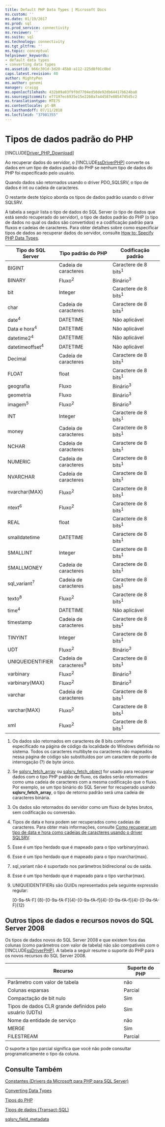 ```yaml
---
title: Default PHP Data Types | Microsoft Docs
ms.custom: ''
ms.date: 01/19/2017
ms.prod: sql
ms.prod_service: connectivity
ms.reviewer: ''
ms.suite: sql
ms.technology: connectivity
ms.tgt_pltfrm: ''
ms.topic: conceptual
helpviewer_keywords:
- default data types
- converting data types
ms.assetid: b66c301d-3d20-45b8-a112-225d8f01c0bd
caps.latest.revision: 40
author: MightyPen
ms.author: genemi
manager: craigg
ms.openlocfilehash: 432b09a03f9f0d7704ed50de92db64417b624ba8
ms.sourcegitcommit: e77197ec6935e15e2260a7a44587e8054745d5c2
ms.translationtype: MTE75
ms.contentlocale: pt-BR
ms.lasthandoff: 07/11/2018
ms.locfileid: "37981355"
---
```

# <a name="default-php-data-types"></a>Tipos de dados padrão do PHP
[!INCLUDE[Driver_PHP_Download](../../includes/driver_php_download.md)]

Ao recuperar dados do servidor, o [!INCLUDE[ssDriverPHP](../../includes/ssdriverphp_md.md)] converte os dados em um tipo de dados padrão do PHP se nenhum tipo de dados do PHP foi especificado pelo usuário.  
  
Quando dados são retornados usando o driver PDO_SQLSRV, o tipo de dados é int ou cadeia de caracteres.  
  
O restante deste tópico aborda os tipos de dados padrão usando o driver SQLSRV.  
  
A tabela a seguir lista o tipo de dados do SQL Server (o tipo de dados que está sendo recuperado do servidor), o tipo de dados padrão do PHP (o tipo de dados no qual os dados são convertidos) e a codificação padrão para fluxos e cadeias de caracteres. Para obter detalhes sobre como especificar tipos de dados ao recuperar dados do servidor, consulte [How to: Specify PHP Data Types](../../connect/php/how-to-specify-php-data-types.md).  
  
|Tipo do SQL Server|Tipo padrão do PHP|Codificação padrão|  
|-------------------|--------------------|--------------------|  
|BIGINT|Cadeia de caracteres|Caractere de 8 bits<sup>1</sup>|  
|BINARY|Fluxo<sup>2</sup>|Binário<sup>3</sup>|  
|bit|Integer|Caractere de 8 bits<sup>1</sup>|  
|char|Cadeia de caracteres|Caractere de 8 bits<sup>1</sup>|  
|date<sup>4</sup>|DATETIME|Não aplicável|  
|Data e hora<sup>4</sup>|DATETIME|Não aplicável|  
|datetime2<sup>4</sup>|DATETIME|Não aplicável|  
|datetimeoffset<sup>4</sup>|DATETIME|Não aplicável|  
|Decimal|Cadeia de caracteres|Caractere de 8 bits<sup>1</sup>|  
|FLOAT|float|Caractere de 8 bits<sup>1</sup>|  
|geografia|Fluxo|Binário<sup>3</sup>|  
|geometria|Fluxo|Binário<sup>3</sup>|  
|imagem<sup>5</sup>|Fluxo<sup>2</sup>|Binário<sup>3</sup>|  
|INT|Integer|Caractere de 8 bits<sup>1</sup>|  
|money|Cadeia de caracteres|Caractere de 8 bits<sup>1</sup>|  
|NCHAR|Cadeia de caracteres|Caractere de 8 bits<sup>1</sup>|  
|NUMERIC|Cadeia de caracteres|Caractere de 8 bits<sup>1</sup>|  
|NVARCHAR|Cadeia de caracteres|Caractere de 8 bits<sup>1</sup>|  
|nvarchar(MAX)|Fluxo<sup>2</sup>|Caractere de 8 bits<sup>1</sup>|  
|ntext<sup>6</sup>|Fluxo<sup>2</sup>|Caractere de 8 bits<sup>1</sup>|  
|REAL|float|Caractere de 8 bits<sup>1</sup>|  
|smalldatetime|DATETIME|Caractere de 8 bits<sup>1</sup>|  
|SMALLINT|Integer|Caractere de 8 bits<sup>1</sup>|  
|SMALLMONEY|Cadeia de caracteres|Caractere de 8 bits<sup>1</sup>|  
|sql_variant<sup>7</sup>|Cadeia de caracteres|Caractere de 8 bits<sup>1</sup>|  
|texto<sup>8</sup>|Fluxo<sup>2</sup>|Caractere de 8 bits<sup>1</sup>|  
|time<sup>4</sup>|DATETIME|Não aplicável|  
|timestamp|Cadeia de caracteres|Caractere de 8 bits<sup>1</sup>|  
|TINYINT|Integer|Caractere de 8 bits<sup>1</sup>|  
|UDT|Fluxo<sup>2</sup>|Binário<sup>3</sup>|  
|UNIQUEIDENTIFIER|Cadeia de caracteres<sup>9</sup>|Caractere de 8 bits<sup>1</sup>|  
|varbinary|Fluxo<sup>2</sup>|Binário<sup>3</sup>|  
|varbinary(MAX)|Fluxo<sup>2</sup>|Binário<sup>3</sup>|  
|varchar|Cadeia de caracteres|Caractere de 8 bits<sup>1</sup>|  
|varchar(MAX)|Fluxo<sup>2</sup>|Caractere de 8 bits<sup>1</sup>|
|xml|Fluxo<sup>2</sup>|Caractere de 8 bits<sup>1</sup>|  
  

1.  Os dados são retornados em caracteres de 8 bits conforme especificado na página de código da localidade do Windows definida no sistema. Todos os caracteres multibyte ou caracteres não mapeados nessa página de código são substituídos por um caractere de ponto de interrogação (?) de byte único.  
  
2.  Se [sqlsrv_fetch_array](../../connect/php/sqlsrv-fetch-array.md) ou [sqlsrv_fetch_object](../../connect/php/sqlsrv-fetch-object.md) for usado para recuperar dados com o tipo PHP padrão de fluxo, os dados serão retornados como uma cadeia de caracteres com a mesma codificação que o fluxo. Por exemplo, se um tipo binário do SQL Server for recuperado usando **sqlsrv_fetch_array**, o tipo de retorno padrão será uma cadeia de caracteres binária.  
  
3.  Os dados são retornados do servidor como um fluxo de bytes brutos, sem codificação ou conversão.  

4.  Tipos de data e hora podem ser recuperados como cadeias de caracteres. Para obter mais informações, consulte [Como recuperar um tipo de data e hora como cadeias de caracteres usando o driver SQLSRV](../../connect/php/how-to-retrieve-date-and-time-type-as-strings-using-the-sqlsrv-driver.md).  

5.  Esse é um tipo herdado que é mapeado para o tipo varbinary(max).

6. Esse é um tipo herdado que é mapeado para o tipo nvarchar(max).

7.  sql_variant não é suportado nos parâmetros bidirecional ou de saída.

8.  Esse é um tipo herdado que é mapeado para o tipo varchar(max).  
  
9.  UNIQUEIDENTIFIERs são GUIDs representados pela seguinte expressão regular:  
  
    [0-9a-fA-F] {8}-[0-9a-fA-F]{4}-[0-9a-fA-f]{4}-[0-9a-fA-f]{4}-[0-9a-fA-F]{12}  
 
 
## <a name="other-new-sql-server-2008-data-types-and-features"></a>Outros tipos de dados e recursos novos do SQL Server 2008  
Os tipos de dados novos do SQL Server 2008 e que existem fora das colunas (como parâmetros com valor de tabela) não são compatíveis com o [!INCLUDE[ssDriverPHP](../../includes/ssdriverphp_md.md)]. A tabela a seguir resume o suporte do PHP para os novos recursos do SQL Server 2008.  
  
|Recurso|Suporte do PHP|  
|-----------|---------------|  
|Parâmetro com valor de tabela|não|  
|Colunas esparsas|Parcial|  
|Compactação de bit nulo|Sim|  
|Tipos de dados CLR grande definidos pelo usuário (UDTs)|Sim|  
|Nome da entidade de serviço|não|  
|MERGE|Sim|  
|FILESTREAM|Parcial|  
  
O suporte a tipo parcial significa que você não pode consultar programaticamente o tipo da coluna.  
  
## <a name="see-also"></a>Consulte Também  
[Constantes &#40;Drivers da Microsoft para PHP para SQL Server&#41;](../../connect/php/constants-microsoft-drivers-for-php-for-sql-server.md)

[Converting Data Types](../../connect/php/converting-data-types.md)

[Tipos do PHP](http://php.net/manual/en/language.types.php)

[Tipos de dados (Transact-SQL)](../../t-sql/data-types/data-types-transact-sql.md)

[sqlsrv_field_metadata](../../connect/php/sqlsrv-field-metadata.md)  
  
